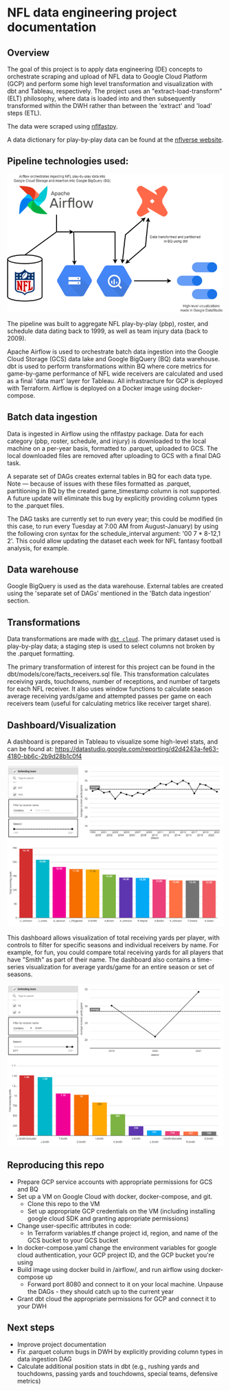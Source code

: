 # NFL data engineering project documentation

## Overview

The goal of this project is to apply data engineering (DE) concepts to orchestrate scraping and upload of NFL data to Google Cloud Platform (GCP) and perform some high level transformation and visualization with dbt and Tableau, respectively. The project uses an "extract-load-transform" (ELT) philosophy, where data is loaded into and then subsequently transformed within the DWH rather than between the 'extract' and 'load' steps (ETL).

The data were scraped using [nflfastpy](https://github.com/fantasydatapros/nflfastpy).

A data dictionary for play-by-play data can be found at the [nflverse website](https://nflreadr.nflverse.com/articles/dictionary_pbp.html).


## Pipeline technologies used:

![Pipeline flowchart diagram](/images/NFL_DE_flowchart_diagram.png "Data pipeline visualization")

The pipeline was built to aggregate NFL play-by-play (pbp), roster, and schedule data dating back to 1999, as well as team injury data (back to 2009).

Apache Airflow is used to orchestrate batch data ingestion into the Google Cloud Storage (GCS) data lake and Google BigQuery (BQ) data warehouse. dbt is used to perform transformations within BQ where core metrics for game-by-game performance of NFL wide receivers are calculated and used as a final 'data mart' layer for Tableau.
All infrastracture for GCP is deployed with Terraform. Airflow is deployed on a Docker image using docker-compose.

## Batch data ingestion

Data is ingested in Airflow using the nflfastpy package. Data for each category (pbp, roster, schedule, and injury) is downloaded to the local machine on a per-year basis, formatted to .parquet, uploaded to GCS. The local downloaded files are removed after uploading to GCS with a final DAG task.

A separate set of DAGs creates external tables in BQ for each data type. Note — because of issues with these files formatted as .parquet, partitioning in BQ by the created game_timestamp column is not supported. A future update will eliminate this bug by explicitly providing column types to the .parquet files.

The DAG tasks are currently set to run every year; this could be modified (in this case, to run every Tuesday at 7:00 AM from August-January) by using the following cron syntax for the schedule_interval argument: '00 7 * 8-12,1 2'. This could allow updating the dataset each week for NFL fantasy football analysis, for example.

## Data warehouse

Google BigQuery is used as the data warehouse. External tables are created using the 'separate set of DAGs' mentioned in the 'Batch data ingestion' section.

## Transformations

Data transformations are made with [`dbt cloud`](/dbt/). The primary dataset used is play-by-play data; a staging step is used to select columns not broken by the .parquet formatting. 

The primary transformation of interest for this project can be found in the dbt/models/core/facts_receivers.sql file. This transformation calculates receiving yards, touchdowns, number of receptions, and number of targets for each NFL receiver. It also uses window functions to calculate season average receiving yards/game and attempted passes per game on each receivers team (useful for calculating metrics like receiver target share).

## Dashboard/Visualization

A dashboard is prepared in Tableau to visualize some high-level stats, and can be found at: https://datastudio.google.com/reporting/d2d4243a-fe63-4180-bb6c-2b9d28b1c0f4

![Alt text](/Dashboard_example_1.png "Dashboard overview example")

This dashboard allows visualization of total receiving yards per player, with controls to filter for specific seasons and individual receivers by name. For example, for fun, you could compare total receiving yards for all players that have "Smith" as part of their name. The dashboard also contains a time-series visualization for average yards/game for an entire season or set of seasons.

![Alt text](/Dashboard_example_2.png "Dashboard example 2")

## Reproducing this repo

- Prepare GCP service accounts with appropriate permissions for GCS and BQ
- Set up a VM on Google Cloud with docker, docker-compose, and git.
    - Clone this repo to the VM
    - Set up appropriate GCP credentials on the VM (including installing google cloud SDK and granting appropriate permissions)
- Change user-specific attributes in code:
    - In Terraform variables.tf change project id, region, and name of the GCS bucket to your GCS bucket
- In docker-compose.yaml change the environment variables for google cloud authentication, your GCP project ID, and the GCP bucket you're using
- Build image using docker build in /airflow/, and run airflow using docker-compose up
    - Forward port 8080 and connect to it on your local machine. Unpause the DAGs - they should catch up to the current year
- Grant dbt cloud the appropriate permissions for GCP and connect it to your DWH

## Next steps

- Improve project documentation
- Fix .parquet column bugs in DWH by explicitly providing column types in data ingestion DAG
- Calculate additional position stats in dbt (e.g., rushing yards and touchdowns, passing yards and touchdowns, special teams, defensive metrics)
